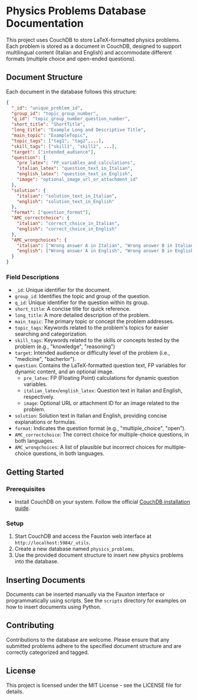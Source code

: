 
# Physics Problems Database Documentation

This project uses CouchDB to store LaTeX-formatted physics problems. Each problem is stored as a document in CouchDB, designed to support multilingual content (Italian and English) and accommodate different formats (multiple choice and open-ended questions).

## Document Structure

Each document in the database follows this structure:

```json
{
  "_id": "unique_problem_id",
  "group_id": "topic_group_number",
  "q_id": "topic_group_number_question_number",
  "short_title": "ShortTitle",
  "long_title": "Example Long and Descriptive Title",
  "main_topic": "ExampleTopic",
  "topic_tags": ["tag1", "tag2",...],
  "skill_tags": ["skill1", "skill2", ...],
  "target": ["intended_audience"],
  "question": {
    "pre_latex": "FP_variables_and_calculations",
    "italian_latex": "question_text_in_Italian",
    "english_latex": "question_text_in_English",
    "image": "optional_image_url_or_attachment_id"
  },
  "solution": {
    "italian": "solution_text_in_Italian",
    "english": "solution_text_in_English"
  },
  "format": ["question_format"],
  "AMC_correctchoice": {
    "italian": "correct_choice_in_Italian",
    "english": "correct_choice_in_English"
  },
  "AMC_wrongchoices": {
    "italian": ["Wrong answer A in Italian", "Wrong answer B in Italian", "Wrong answer C in Italian"],
    "english": ["Wrong answer A in English", "Wrong answer B in English", "Wrong answer C in English"]
  }
}
```

### Field Descriptions

- `_id`: Unique identifier for the document.
- `group_id`: Identifies the topic and group of the question.
- `q_id`: Unique identifier for the question within its group.
- `short_title`: A concise title for quick reference.
- `long_title`: A more detailed description of the problem.
- `main_topic`: The primary topic or concept the problem addresses.
- `topic_tags`: Keywords related to the problem's topics for easier searching and categorization.
- `skill_tags`: Keywords related to the skills or concepts tested by the problem (e.g., "knowledge", "reasoning")
- `target`: Intended audience or difficulty level of the problem (i.e., "medicine", "bacherlor").
- `question`: Contains the LaTeX-formatted question text, FP variables for dynamic content, and an optional image.
  - `pre_latex`: FP (Floating Point) calculations for dynamic question variables.
  - `italian_latex`/`english_latex`: Question text in Italian and English, respectively.
  - `image`: Optional URL or attachment ID for an image related to the problem.
- `solution`: Solution text in Italian and English, providing concise explanations or formulas.
- `format`: Indicates the question format (e.g., "multiple_choice", "open").
- `AMC_correctchoice`: The correct choice for multiple-choice questions, in both languages.
- `AMC_wrongchoices`: A list of plausible but incorrect choices for multiple-choice questions, in both languages.

## Getting Started

### Prerequisites

- Install CouchDB on your system. Follow the official [CouchDB installation guide](https://docs.couchdb.org/en/stable/install/index.html).

### Setup

1. Start CouchDB and access the Fauxton web interface at `http://localhost:5984/_utils`.
2. Create a new database named `physics_problems`.
3. Use the provided document structure to insert new physics problems into the database.

## Inserting Documents

Documents can be inserted manually via the Fauxton interface or programmatically using scripts. See the `scripts` directory for examples on how to insert documents using Python.

## Contributing

Contributions to the database are welcome. Please ensure that any submitted problems adhere to the specified document structure and are correctly categorized and tagged.

## License

This project is licensed under the MIT License - see the LICENSE file for details.

